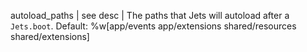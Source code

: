 autoload_paths | see desc | The paths that Jets will autoload after a `Jets.boot`. Default: %w[app/events app/extensions shared/resources shared/extensions]